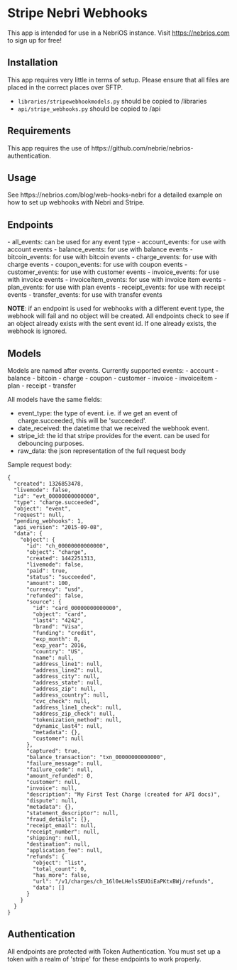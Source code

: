 # Stripe Nebri Webhooks

This app is intended for use in a NebriOS instance. Visit https://nebrios.com to sign up for free!

<h2>Installation</h2>
This app requires very little in terms of setup. Please ensure that all files are placed in the correct places over SFTP.

- `libraries/stripewebhookmodels.py` should be copied to /libraries
- `api/stripe_webhooks.py` should be copied to /api

<h2>Requirements</h2>
This app requires the use of https://github.com/nebrie/nebrios-authentication.

<h2>Usage</h2>
See https://nebrios.com/blog/web-hooks-nebri for a detailed example on how to set up webhooks with Nebri and Stripe.

<h2>Endpoints</h2>
- all_events: can be used for any event type
- account_events: for use with account events
- balance_events: for use with balance events
- bitcoin_events: for use with bitcoin events
- charge_events: for use with charge events
- coupon_events: for use with coupon events
- customer_events: for use with customer events
- invoice_events: for use with invoice events
- invoiceitem_events: for use with invoice item events
- plan_events: for use with plan events
- receipt_events: for use with receipt events
- transfer_events: for use with transfer events

<strong>NOTE</strong>: if an endpoint is used for webhooks with a different event type, the webhook will fail and no object will be created. All endpoints check to see if an object already exists with the sent event id. If one already exists, the webhook is ignored.

<h2>Models</h2>
Models are named after events.
Currently supported events:
- account
- balance
- bitcoin
- charge
- coupon
- customer
- invoice
- invoiceitem
- plan
- receipt
- transfer

All models have the same fields:
- event_type: the type of event. i.e. if we get an event of charge.succeeded, this will be 'succeeded'.
- date_received: the datetime that we received the webhook event.
- stripe_id: the id that stripe provides for the event. can be used for debouncing purposes.
- raw_data: the json representation of the full request body

Sample request body:
```
{
  "created": 1326853478,
  "livemode": false,
  "id": "evt_00000000000000",
  "type": "charge.succeeded",
  "object": "event",
  "request": null,
  "pending_webhooks": 1,
  "api_version": "2015-09-08",
  "data": {
    "object": {
      "id": "ch_00000000000000",
      "object": "charge",
      "created": 1442251313,
      "livemode": false,
      "paid": true,
      "status": "succeeded",
      "amount": 100,
      "currency": "usd",
      "refunded": false,
      "source": {
        "id": "card_00000000000000",
        "object": "card",
        "last4": "4242",
        "brand": "Visa",
        "funding": "credit",
        "exp_month": 8,
        "exp_year": 2016,
        "country": "US",
        "name": null,
        "address_line1": null,
        "address_line2": null,
        "address_city": null,
        "address_state": null,
        "address_zip": null,
        "address_country": null,
        "cvc_check": null,
        "address_line1_check": null,
        "address_zip_check": null,
        "tokenization_method": null,
        "dynamic_last4": null,
        "metadata": {},
        "customer": null
      },
      "captured": true,
      "balance_transaction": "txn_00000000000000",
      "failure_message": null,
      "failure_code": null,
      "amount_refunded": 0,
      "customer": null,
      "invoice": null,
      "description": "My First Test Charge (created for API docs)",
      "dispute": null,
      "metadata": {},
      "statement_descriptor": null,
      "fraud_details": {},
      "receipt_email": null,
      "receipt_number": null,
      "shipping": null,
      "destination": null,
      "application_fee": null,
      "refunds": {
        "object": "list",
        "total_count": 0,
        "has_more": false,
        "url": "/v1/charges/ch_16l0eLHelsSEUOiEaPKtxBWj/refunds",
        "data": []
      }
    }
  }
}
```

<h2>Authentication</h2>
All endpoints are protected with Token Authentication. You must set up a token with a realm of 'stripe' for these endpoints to work properly.

